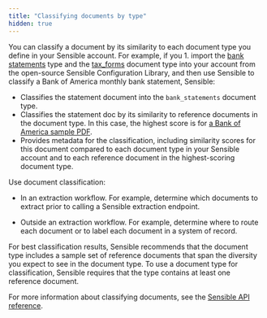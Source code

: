 ```yaml
---
title: "Classifying documents by type"
hidden: true
---
```


You can classify a document by its similarity to each document type you define in your Sensible account. For example, if you 1. import the [bank statements](https://github.com/sensible-hq/sensible-configuration-library/tree/main/bank_statements) type and the [tax_forms](https://github.com/sensible-hq/sensible-configuration-library/tree/main/tax_forms) document type into your account from the open-source Sensible Configuration Library, and then use Sensible to classify a Bank of America monthly bank statement, Sensible:

- Classifies the statement document into the `bank_statements` document type.
- Classifies the statement doc by its similarity to reference documents in the document type. In this case, the highest score is for [a Bank of America sample PDF](https://github.com/sensible-hq/sensible-configuration-library/blob/main/bank_statements/bank_of_america/boa_sample.pdf).
-  Provides metadata for the classification, including similarity scores for this document compared to each document type in your Sensible account and to each reference document in the highest-scoring document type.

Use document classification:

- In an extraction workflow. For example, determine which documents to extract prior to calling a Sensible extraction endpoint.

- Outside an extraction workflow. For example, determine where to route each document or to label each document in a system of record.

For best classification results, Sensible recommends that the document type  includes a sample set of reference documents that span the diversity you expect to see in the document type. To use a document type for classification, Sensible requires that the type contains at least one reference document.

For more information about classifying documents, see the [Sensible API reference](ref:classify-documents).
